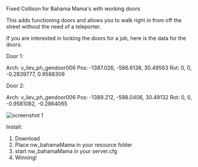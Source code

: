 Fixed Collison for Bahama Mama's with working doors

This adds functioning doors and allows you to walk right in from off the street without the need of a teleporter.

If you are interested in locking the doors for a job, here is the data for the doors.

Door 1:

Arch: v_ilev_ph_gendoor006
Pos:  -1387.026, -586.6138, 30.49563
Rot:  0, 0, -0.2839777, 0.9588309

Door 2:

Arch: v_ilev_ph_gendoor006
Pos:  -1389.212, -588.0406, 30.49132
Rot:  0, 0, -0.9581082, -0.2864065

![screenshot 1](http://www.deathbringerrp.com/images/bhma_1.jpg)

Install:

1) Download
2) Place nw_bahamaMama in your resource folder
3) start nw_bahamaMama in your server.cfg
4) Winning!
